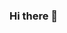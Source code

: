 ### Hi there 👋

<!--
**MBGDNC/MBGDNC** is a ✨ _special_ ✨ repository because its `README.md` (this file) appears on your GitHub profile.

Here are some ideas to get you started:

- 🔭 I’m currently working on becoming a great front-end developer.
- 🌱 I’m currently learning GIT-hub.
- 👯 I’m looking to collaborate on coding.
- 💬 Ask me about anything.
- 📫 How to reach me: don't.
- ⚡ Fun fact: I don't know any fun facts.
-->
